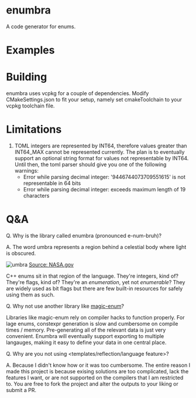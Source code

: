 # enumbra

A code generator for enums.

# Examples

# Building

enumbra uses vcpkg for a couple of dependencies. Modify CMakeSettings.json to fit your setup, namely set cmakeToolchain to your vcpkg toolchain file.

# Limitations

1. TOML integers are represented by INT64, therefore values greater than INT64_MAX cannot be represented currently. The plan is to eventually support an optional string format for values not representable by INT64. Until then, the toml parser should give you one of the following warnings:
	* Error while parsing decimal integer: '9446744073709551615' is not representable in 64 bits
	* Error while parsing decimal integer: exceeds maximum length of 19 characters

# Q&A

Q. Why is the library called enumbra (pronounced e-num-bruh)?

A. The word umbra represents a region behind a celestial body where light is obscured.

![umbra](https://www.nasa.gov/sites/default/files/umbra-penumbra.jpg)
[Source: NASA.gov](https://www.nasa.gov/audience/forstudents/k-4/stories/umbra-and-penumbra)

C++ enums sit in that region of the language. They're integers, kind of? They're flags, kind of? They're an *enumeration*, yet not *enumerable*? They are widely used as bit flags but there are few built-in resources for safely using them as such. 

Q. Why not use another library like [magic-enum](https://github.com/Neargye/magic_enum)?

Libraries like magic-enum rely on compiler hacks to function properly. For lage enums, constexpr generation is slow and cumbersome on compile times / memory. Pre-generating all of the relevant data is just very convenient. Enumbra will eventually support exporting to multiple langauges, making it easy to define your data in one central place. 

Q. Why are you not using <templates/reflection/language feature>?

A. Because I didn't know how or it was too cumbersome. The entire reason I made this project is because exising solutions are too complicated, lack the features I want, or are not supported on the compilers that I am restricted to. You are free to fork the project and alter the outputs to your liking or submit a PR.
